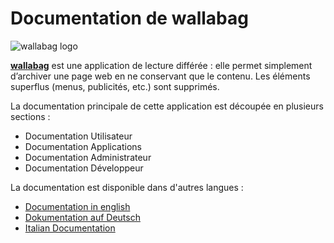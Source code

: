 Documentation de wallabag
=========================

![wallabag logo](../img/wallabag.png)

[**wallabag**](https://wallabag.org/fr) est une application de lecture différée : elle permet simplement d’archiver une page web en ne conservant que le contenu. Les éléments superflus (menus, publicités, etc.) sont supprimés.

La documentation principale de cette application est découpée en plusieurs sections :

-   Documentation Utilisateur
-   Documentation Applications
-   Documentation Administrateur
-   Documentation Développeur

La documentation est disponible dans d'autres langues :

-   [Documentation in english](https://doc.wallabag.org/en/)
-   [Dokumentation auf Deutsch](https://doc.wallabag.org/de/)
-   [Italian Documentation](https://doc.wallabag.org/it/)
